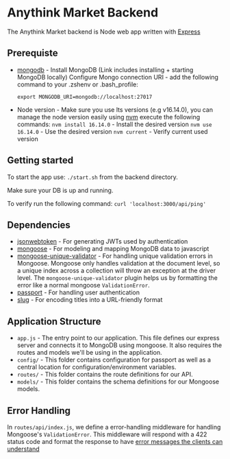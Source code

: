 # Anythink Market Backend

The Anythink Market backend is Node web app written with [Express](https://expressjs.com/)

## Prerequiste

- [mongodb](https://docs.mongodb.com/manual/administration/install-community/) - Install MongoDB (Link includes installing + starting MongoDB locally)
    Configure Mongo connection URI - add the following command to your .zshenv or .bash_profile:
    
    `export MONGODB_URI=mongodb://localhost:27017`
    
- Node version - Make sure you use lts versions (e.g v16.14.0), you can manage the node version easily using [nvm](https://github.com/nvm-sh/nvm) 
    execute the following commands:
    `nvm install 16.14.0` - Install the desired version
    `nvm use 16.14.0` - Use the desired version
    `nvm current` - Verify current used version

## Getting started

To start the app use: `./start.sh` from the backend directory.

Make sure your DB is up and running.

To verify run the following command:
`curl 'localhost:3000/api/ping'`

## Dependencies

- [jsonwebtoken](https://github.com/auth0/node-jsonwebtoken) - For generating JWTs used by authentication
- [mongoose](https://github.com/Automattic/mongoose) - For modeling and mapping MongoDB data to javascript
- [mongoose-unique-validator](https://github.com/blakehaswell/mongoose-unique-validator) - For handling unique validation errors in Mongoose. Mongoose only handles validation at the document level, so a unique index across a collection will throw an exception at the driver level. The `mongoose-unique-validator` plugin helps us by formatting the error like a normal mongoose `ValidationError`.
- [passport](https://github.com/jaredhanson/passport) - For handling user authentication
- [slug](https://github.com/dodo/node-slug) - For encoding titles into a URL-friendly format

## Application Structure

- `app.js` - The entry point to our application. This file defines our express server and connects it to MongoDB using mongoose. It also requires the routes and models we'll be using in the application.
- `config/` - This folder contains configuration for passport as well as a central location for configuration/environment variables.
- `routes/` - This folder contains the route definitions for our API.
- `models/` - This folder contains the schema definitions for our Mongoose models.

## Error Handling

In `routes/api/index.js`, we define a error-handling middleware for handling Mongoose's `ValidationError`. This middleware will respond with a 422 status code and format the response to have [error messages the clients can understand](https://github.com/gothinkster/realworld/blob/master/API.md#errors-and-status-codes)

